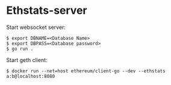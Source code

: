 
# Ethstats-server

Start websocket server:

```
$ export DBNAME=<Database Name>
$ export DBPASS=<Database password>
$ go run .
```

Start geth client:

```
$ docker run --net=host ethereum/client-go --dev --ethstats a:b@localhost:8080
```
